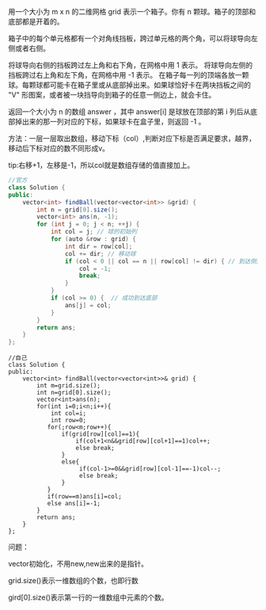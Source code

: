用一个大小为 m x n 的二维网格 grid 表示一个箱子。你有 n 颗球。箱子的顶部和底部都是开着的。

箱子中的每个单元格都有一个对角线挡板，跨过单元格的两个角，可以将球导向左侧或者右侧。

将球导向右侧的挡板跨过左上角和右下角，在网格中用 1 表示。
将球导向左侧的挡板跨过右上角和左下角，在网格中用 -1 表示。
在箱子每一列的顶端各放一颗球。每颗球都可能卡在箱子里或从底部掉出来。如果球恰好卡在两块挡板之间的 "V" 形图案，或者被一块挡导向到箱子的任意一侧边上，就会卡住。

返回一个大小为 n 的数组 answer ，其中 answer[i] 是球放在顶部的第 i 列后从底部掉出来的那一列对应的下标，如果球卡在盒子里，则返回 -1 。

 方法：一层一层取出数组，移动下标（col）,判断对应下标是否满足要求，越界，移动后下标对应的数不同形成v。

tip:右移+1，左移是-1，所以col就是数组存储的值直接加上。

```java
//官方
class Solution {
public:
    vector<int> findBall(vector<vector<int>> &grid) {
        int n = grid[0].size();
        vector<int> ans(n, -1);
        for (int j = 0; j < n; ++j) {
            int col = j; // 球的初始列
            for (auto &row : grid) {
                int dir = row[col];
                col += dir; // 移动球
                if (col < 0 || col == n || row[col] != dir) { // 到达侧边或 V 形
                    col = -1;
                    break;
                }
            }
            if (col >= 0) {  // 成功到达底部
                ans[j] = col;
            }
        }
        return ans;
    }
};

```

```
//自己
class Solution {
public:
    vector<int> findBall(vector<vector<int>>& grid) {
        int m=grid.size();
        int n=grid[0].size();
        vector<int>ans(n);
        for(int i=0;i<n;i++){
            int col=i;
            int row=0;
           for(;row<m;row++){
               if(grid[row][col]==1){
                   if(col+1<n&&grid[row][col+1]==1)col++;
                   else break;
               }
               else{
                    if(col-1>=0&&grid[row][col-1]==-1)col--;
                    else break;
               }
           }
           if(row==m)ans[i]=col;
           else ans[i]=-1;
        }
        return ans;
    }
};
```

问题：

vector初始化，不用new,new出来的是指针。

grid.size()表示一维数组的个数，也即行数

gird[0].size()表示第一行的一维数组中元素的个数。